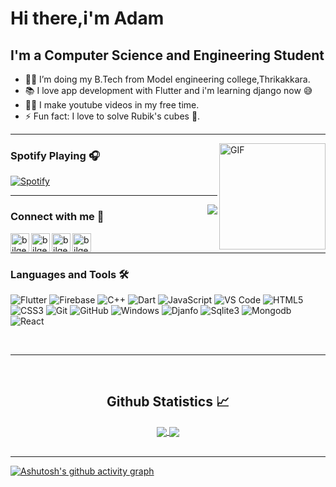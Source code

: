 

# Hi there,i'm Adam


## I'm a Computer Science and Engineering Student  

- 👨‍💻 I’m doing my B.Tech from Model engineering college,Thrikakkara.
- 📚 I love app development with Flutter and i'm learning django now 😅
- 💪🏼 I make youtube videos in my free time.
- ⚡ Fun fact: I love to solve Rubik's cubes 🎱.

---

<img align="right" alt="GIF" height="170px" src="https://media.giphy.com/media/J5B1Y8QZnzXXbLQIBu/giphy.gif" />

### Spotify Playing 🎧

[![Spotify](https://novatorem.bgstatic.vercel.app/api/spotify)](https://open.spotify.com/user/11153360645)


---

<img align="right" src="http://estruyf-github.azurewebsites.net/api/VisitorHit?user=weberstills&repo=Bgstatic&countColorcountColor&countColor=%237B1E7B"/>

### Connect with me 📝

[<img align="left" alt="bilgehangecici | Youtube" height="30px" src="https://image.flaticon.com/icons/png/512/1384/1384060.png" />][Youtube]
[<img align="left" alt="bilgehangecici | LinkedIn" height="30px" src="https://cdn-icons-png.flaticon.com/512/174/174857.png"/>][linkedin]
[<img align="left" alt="bilgehangecici | Instagram" height="30px" src="https://image.flaticon.com/icons/svg/725/725278.svg" />][instagram]
[<img align="left" alt="bilgehangecici | Spotify" height="30px" src="https://cdn-icons-png.flaticon.com/512/174/174872.png" />][Spotify]


<br />

---

### Languages and Tools 🛠 

![Flutter](https://img.shields.io/badge/-Flutter-%23CC6699?style=flat-square&logo=flutter&logoColor=ffffff)
![Firebase](https://img.shields.io/badge/-Firebase-FFCA28?style=flat-square&logo=firebase&logoColor=ffffff)
![C++](http://img.shields.io/badge/-C++-A8B9CC?style=flat-square&logo=c++&logoColor=ffffff)
![Dart](https://img.shields.io/badge/-Dart-61DAFB?style=flat-square&logo=dart&logoColor=ffffff)
![JavaScript](https://img.shields.io/badge/-JavaScript-%23F7DF1C?style=flat-square&logo=javascript&logoColor=000000&labelColor=%23F7DF1C&color=%23FFCE5A)
![VS Code](http://img.shields.io/badge/-VS%20Code-007ACC?style=flat-square&logo=visual-studio-code&logoColor=ffffff)
![HTML5](https://img.shields.io/badge/-HTML5-%23E44D27?style=flat-square&logo=html5&logoColor=ffffff)
![CSS3](https://img.shields.io/badge/-CSS3-%231572B6?style=flat-square&logo=css3)
![Git](https://img.shields.io/badge/-Git-%23F05032?style=flat-square&logo=git&logoColor=%23ffffff)
![GitHub](https://img.shields.io/badge/-GitHub-181717?style=flat-square&logo=github)
![Windows](http://img.shields.io/badge/-Windows-0078D6?style=flat-square&logo=windows&logoColor=ffffff)
![Djanfo](https://img.shields.io/badge/-Django-61DAFB?style=flat-square&logo=django&logoColor=ffffff)
![Sqlite3](https://img.shields.io/badge/-Sqlite3-FFCA28?style=flat-square&logo=sqlite3&logoColor=ffffff)
![Mongodb](http://img.shields.io/badge/-Mongodb-007ACC?style=flat-square&logo=mongodb&logoColor=ffffff)
![React](https://img.shields.io/badge/-React-%23E44D27?style=flat-square&logo=html5&logoColor=ffffff)

<br/>


---

<br/>




  <h2 align="center"> Github Statistics 📈 </h2>
  
  <div align="center"> 
     <a href="">
      <img align="center" src="https://github-readme-stats-sigma-five.vercel.app/api?username=weberstills&show_icons=true&include_all_commits=true&count_private=true&theme=react&line_height=40" />
    </a>
    <a href="">
      <img align="center" src="https://github-readme-stats.vercel.app/api/top-langs/?username=weberstills&theme=react&line_height=40&hide=css"/>
    </a>
</div

<br/>
<br />

---
  [![Ashutosh's github activity graph](https://activity-graph.herokuapp.com/graph?username=weberstills&theme=react-dark)](https://github.com/ashutosh00710/github-readme-activity-graph)



[instagram]: https://www.instagram.com/adamsy.7/
[linkedin]: https://www.linkedin.com/in/adamoommenjacob/
[Spotify]: https://open.spotify.com/track/2dqqDKp2LRm1MsyqxWeRIO?si=754036734852420e
[Youtube]:https://www.youtube.com/watch?v=i6uxF_ZPtMM&t=23s  
  
